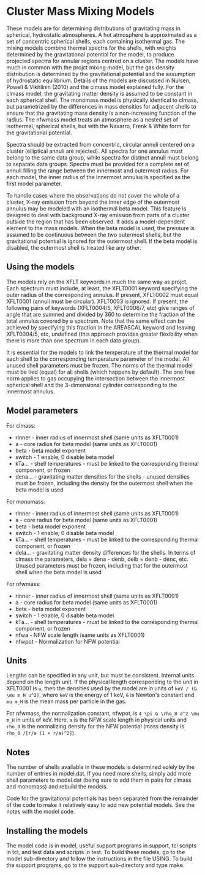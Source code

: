 # Cluster Mass Mixing Models


These models are for determining distributions of gravitating mass in
spherical, hydrostatic atmospheres.  A hot atmosphere is approximated
as a set of concentric spherical shells, each containing isothermal
gas.  The mixing models combine thermal spectra for the shells, with
weights determined by the gravitational potential for the model, to
produce projected spectra for annular regions centred on a cluster.
The models have much in common with the projct mixing model, but the
gas density distribution is determined by the gravitational potential
and the assumption of hydrostatic equilibrium.  Details of the models
are discussed in Nulsen, Powell & Vikhlinin (2010) and the clmass
model explained fully.  For the clmass model, the gravitating matter
density is assumed to be constant in each spherical shell.  The
monomass model is physically identical to clmass, but parametrized by
the differences in mass densities for adjacent shells to ensure that
the gravitating mass density is a non-increasing function of the
radius.  The nfwmass model treats an atmosphere as a nested set of
isothermal, spherical shells, but with the Navarro, Frenk & White form
for the gravitational potential.

Spectra should be extracted from concentric, circular annuli centered
on a cluster (elliptical annuli are rejected).  All spectra for one
annulus must belong to the same data group, while spectra for distinct
annuli must belong to separate data groups.  Spectra must be provided
for a complete set of annuli filling the range between the innermost
and outermost radius.  For each model, the inner radius of the
innermost annulus is specified as the first model parameter.

To handle cases where the observations do not cover the whole of a
cluster, X-ray emission from beyond the inner edge of the outermost
annulus may be modeled with an isothermal beta model.  This feature is
designed to deal with background X-ray emission from parts of a
cluster outside the region that has been observed.  It adds a
model-dependent element to the mass models.  When the beta model is
used, the pressure is assumed to be continuous between the two
outermost shells, but the gravitational potential is ignored for the
outermost shell.  If the beta model is disabled, the outermost shell
is treated like any other.


## Using the models

The models rely on the XFLT keywords in much the same way as projct.
Each spectrum must include, at least, the XFLT0001 keyword specifying
the outer radius of the corresponding annulus.  If present, XFLT0002
must equal XFLT0001 (annuli must be circular).  XFLT0003 is ignored.
If present, the following pairs of keywords (XFLT0004/5, XFLT0006/7,
etc) give ranges of angle that are summed and divided by 360 to
determine the fraction of the total annulus covered by a spectrum.
Note that the same effect can be achieved by specifying this fraction
in the AREASCAL keyword and leaving XFLT0004/5, etc, undefined (this
approach provides greater flexibility when there is more than one
spectrum in each data group).

It is essential for the models to link the temperature of the thermal
model for each shell to the corresponding temperature parameter of the
model.  All unused shell parameters must be frozen.  The norms of the
thermal model must be tied (equal) for all shells (which happens by
default).  The one free norm applies to gas occupying the intersection
between the innermost spherical shell and the 3-dimensional cylinder
corresponding to the innermost annulus.


## Model parameters

For clmass:
* rinner - inner radius of innermost shell (same units as XFLT0001)
* a      - core radius for beta model (same units as XFLT0001)
* beta   - beta model exponent
* switch - 1 enable, 0 disable beta model
* kTa... - shell temperatures - must be linked to the corresponding thermal component, or frozen
* dena... - gravitating matter densities for the shells - unused densities must be frozen, including the density for the outermost shell when the beta model is used

For monomass:
* rinner - inner radius of innermost shell (same units as XFLT0001)
* a      - core radius for beta model (same units as XFLT0001)
* beta   - beta model exponent
* switch - 1 enable, 0 disable beta model
* kTa... - shell temperatures - must be linked to the corresponding thermal component, or frozen
* dela... - gravitating matter density differences for the shells.  In terms of clmass the parameters, dela = dena - denb, delb = denb - denc, etc.  Unused parameters must be frozen, including that for the outermost shell when the beta model is used 

For nfwmass:
* rinner - inner radius of innermost shell (same units as XFLT0001)
* a      - core radius for beta model (same units as XFLT0001)
* beta   - beta model exponent
* switch - 1 enable, 0 disable beta model
* kTa... - shell temperatures - must be linked to the corresponding thermal component, or frozen
* nfwa   - NFW scale length (same units as XFLT0001)
* nfwpot - Normalization for NFW potential


## Units

Lengths can be specified in any unit, but must be consistent.
Internal units depend on the length unit.  If the physical length
corresponding to the unit in XFLT0001 is `u`, then the densities used
by the model are in units of `keV / (G \mu m_H u^2)`, where `keV` is
the energy of 1 keV, `G` is Newton's constant and `mu m_H` is the
mean mass per particle in the gas.

For nfwmass, the normalization constant, nfwpot, is `4 \pi G \rho_0 a^2 \mu m_H` in units of keV.  Here, `a` is the NFW scale length in physical units and `rho_0` is the normalizing density for the NFW potential (mass density is `rho_0 /[r/a (1 + r/a)^2]`).


## Notes

The number of shells available in these models is determined solely by
the number of entries in model.dat.  If you need more shells, simply
add more shell parameters to model.dat (being sure to add them in
pairs for clmass and monomass) and rebuild the models.

Code for the gravitational potentials has been separated from the
remainder of the code to make it relatively easy to add new potential
models.  See the notes with the model code.

## Installing the models

The model code is in model, useful support programs in support, tcl scripts in tcl, and test data and scripts in test. To build these models, go to the model sub-directory and follow the instructions in the file USING. To build the support programs, go to the support sub-directory and type make.
